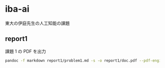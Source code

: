 # iba-ai

東大の伊庭先生の人工知能の課題

## report1

課題 1 の PDF を出力

```bash
pandoc -f markdown report1/problem1.md -s -o report1/doc.pdf --pdf-engine=lualatex -V documentclass=ltjsarticle
```
